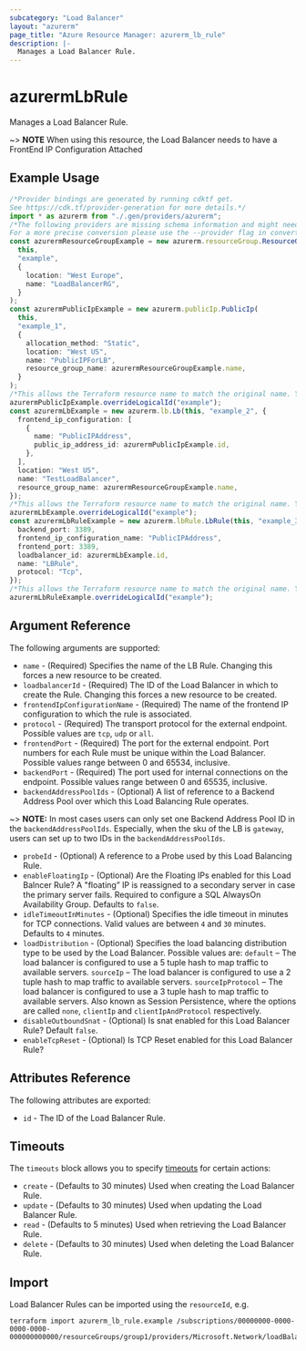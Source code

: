 ```yaml
---
subcategory: "Load Balancer"
layout: "azurerm"
page_title: "Azure Resource Manager: azurerm_lb_rule"
description: |-
  Manages a Load Balancer Rule.
---
```


# azurermLbRule

Manages a Load Balancer Rule.

\~> **NOTE** When using this resource, the Load Balancer needs to have a FrontEnd IP Configuration Attached

## Example Usage

```typescript
/*Provider bindings are generated by running cdktf get.
See https://cdk.tf/provider-generation for more details.*/
import * as azurerm from "./.gen/providers/azurerm";
/*The following providers are missing schema information and might need manual adjustments to synthesize correctly: azurerm.
For a more precise conversion please use the --provider flag in convert.*/
const azurermResourceGroupExample = new azurerm.resourceGroup.ResourceGroup(
  this,
  "example",
  {
    location: "West Europe",
    name: "LoadBalancerRG",
  }
);
const azurermPublicIpExample = new azurerm.publicIp.PublicIp(
  this,
  "example_1",
  {
    allocation_method: "Static",
    location: "West US",
    name: "PublicIPForLB",
    resource_group_name: azurermResourceGroupExample.name,
  }
);
/*This allows the Terraform resource name to match the original name. You can remove the call if you don't need them to match.*/
azurermPublicIpExample.overrideLogicalId("example");
const azurermLbExample = new azurerm.lb.Lb(this, "example_2", {
  frontend_ip_configuration: [
    {
      name: "PublicIPAddress",
      public_ip_address_id: azurermPublicIpExample.id,
    },
  ],
  location: "West US",
  name: "TestLoadBalancer",
  resource_group_name: azurermResourceGroupExample.name,
});
/*This allows the Terraform resource name to match the original name. You can remove the call if you don't need them to match.*/
azurermLbExample.overrideLogicalId("example");
const azurermLbRuleExample = new azurerm.lbRule.LbRule(this, "example_3", {
  backend_port: 3389,
  frontend_ip_configuration_name: "PublicIPAddress",
  frontend_port: 3389,
  loadbalancer_id: azurermLbExample.id,
  name: "LBRule",
  protocol: "Tcp",
});
/*This allows the Terraform resource name to match the original name. You can remove the call if you don't need them to match.*/
azurermLbRuleExample.overrideLogicalId("example");

```

## Argument Reference

The following arguments are supported:

* `name` - (Required) Specifies the name of the LB Rule. Changing this forces a new resource to be created.
* `loadbalancerId` - (Required) The ID of the Load Balancer in which to create the Rule. Changing this forces a new resource to be created.
* `frontendIpConfigurationName` - (Required) The name of the frontend IP configuration to which the rule is associated.
* `protocol` - (Required) The transport protocol for the external endpoint. Possible values are `tcp`, `udp` or `all`.
* `frontendPort` - (Required) The port for the external endpoint. Port numbers for each Rule must be unique within the Load Balancer. Possible values range between 0 and 65534, inclusive.
* `backendPort` - (Required) The port used for internal connections on the endpoint. Possible values range between 0 and 65535, inclusive.
* `backendAddressPoolIds` - (Optional) A list of reference to a Backend Address Pool over which this Load Balancing Rule operates.

\~> **NOTE:** In most cases users can only set one Backend Address Pool ID in the `backendAddressPoolIds`. Especially, when the sku of the LB is `gateway`, users can set up to two IDs in the `backendAddressPoolIds`.

* `probeId` - (Optional) A reference to a Probe used by this Load Balancing Rule.
* `enableFloatingIp` - (Optional) Are the Floating IPs enabled for this Load Balncer Rule? A "floating” IP is reassigned to a secondary server in case the primary server fails. Required to configure a SQL AlwaysOn Availability Group. Defaults to `false`.
* `idleTimeoutInMinutes` - (Optional) Specifies the idle timeout in minutes for TCP connections. Valid values are between `4` and `30` minutes. Defaults to `4` minutes.
* `loadDistribution` - (Optional) Specifies the load balancing distribution type to be used by the Load Balancer. Possible values are: `default` – The load balancer is configured to use a 5 tuple hash to map traffic to available servers. `sourceIp` – The load balancer is configured to use a 2 tuple hash to map traffic to available servers. `sourceIpProtocol` – The load balancer is configured to use a 3 tuple hash to map traffic to available servers. Also known as Session Persistence, where the options are called `none`, `clientIp` and `clientIpAndProtocol` respectively.
* `disableOutboundSnat` - (Optional) Is snat enabled for this Load Balancer Rule? Default `false`.
* `enableTcpReset` - (Optional) Is TCP Reset enabled for this Load Balancer Rule?

## Attributes Reference

The following attributes are exported:

* `id` - The ID of the Load Balancer Rule.

## Timeouts

The `timeouts` block allows you to specify [timeouts](https://www.terraform.io/language/resources/syntax#operation-timeouts) for certain actions:

* `create` - (Defaults to 30 minutes) Used when creating the Load Balancer Rule.
* `update` - (Defaults to 30 minutes) Used when updating the Load Balancer Rule.
* `read` - (Defaults to 5 minutes) Used when retrieving the Load Balancer Rule.
* `delete` - (Defaults to 30 minutes) Used when deleting the Load Balancer Rule.

## Import

Load Balancer Rules can be imported using the `resourceId`, e.g.

```console
terraform import azurerm_lb_rule.example /subscriptions/00000000-0000-0000-0000-000000000000/resourceGroups/group1/providers/Microsoft.Network/loadBalancers/lb1/loadBalancingRules/rule1
```
